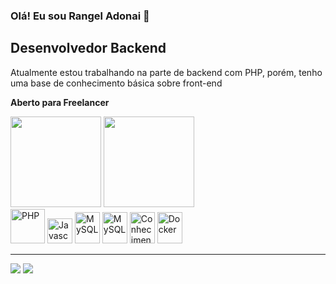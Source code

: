### Olá! Eu sou Rangel Adonai 👋
##  Desenvolvedor Backend
<p>Atualmente estou trabalhando na parte de backend com PHP, porém, tenho uma base de conhecimento básica sobre front-end</p>
<p><b>Aberto para Freelancer</b></p>
<div>
  <img height="145em" src="https://github-readme-stats.vercel.app/api?username=rangeladonai&show_icons=true&theme=gruvbox"/>
  <img height="145em" src="https://github-readme-stats.vercel.app/api/top-langs/?username=rangeladonai&layout=compact&theme=gruvbox"/>
</div>
<div>     
   <img height="55px" width="55px" title="PHP" src="https://cdn.jsdelivr.net/gh/devicons/devicon/icons/php/php-original.svg"/>
   <img height="40px" width="40px" title="Javascript" src="https://cdn.jsdelivr.net/gh/devicons/devicon/icons/javascript/javascript-original.svg"/>
   <img height="50px" width="40px" title="MySQL" src="https://cdn.jsdelivr.net/gh/devicons/devicon/icons/mysql/mysql-original.svg"/>
   <img height="50px" width="40px" title="MySQL" src="https://cdn.jsdelivr.net/gh/devicons/devicon/icons/laravel/laravel-plain-wordmark.svg"/>
   <img height="50px" width="40px" title="Conhecimento em Git" src="https://cdn.jsdelivr.net/gh/devicons/devicon/icons/git/git-original.svg"/>
   <img height="50px" width="40px" title="Docker" src="https://cdn.jsdelivr.net/gh/devicons/devicon/icons/docker/docker-plain-wordmark.svg" />      
 </div>
<hr>
<a href="mailto:rangel.adonai@gmail.com"><img src="https://img.shields.io/badge/Gmail-D14836?style=for-the-badge&logo=gmail&logoColor=white"/></a>
<a href="https://br.linkedin.com/in/rangel-adonai-a38823234"><img src="https://img.shields.io/badge/LinkedIn-0077B5?style=for-the-badge&logo=linkedin&logoColor=white"/>
</a>
